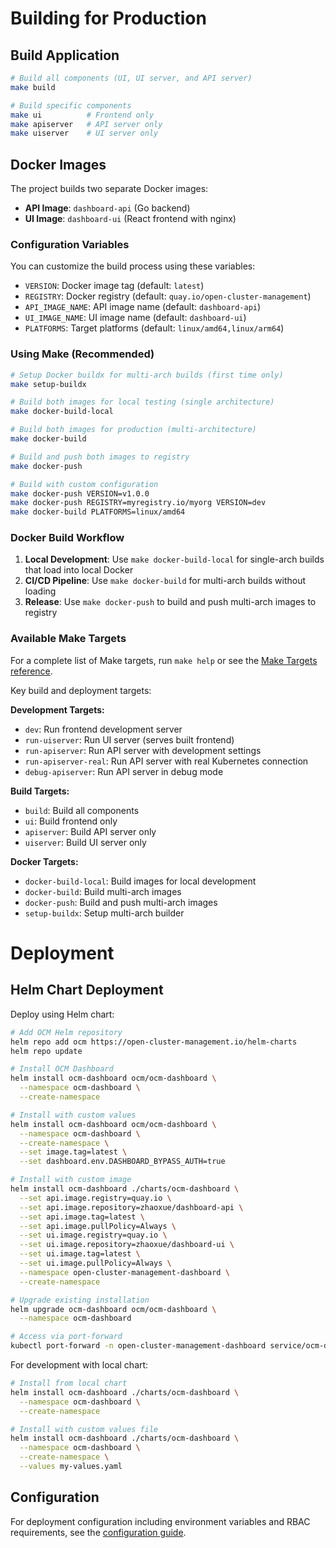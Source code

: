 # Building for Production

## Build Application

```bash
# Build all components (UI, UI server, and API server)
make build

# Build specific components
make ui          # Frontend only
make apiserver   # API server only
make uiserver    # UI server only
```

## Docker Images

The project builds two separate Docker images:

- **API Image**: `dashboard-api` (Go backend)
- **UI Image**: `dashboard-ui` (React frontend with nginx)

### Configuration Variables

You can customize the build process using these variables:

- `VERSION`: Docker image tag (default: `latest`)
- `REGISTRY`: Docker registry (default: `quay.io/open-cluster-management`)
- `API_IMAGE_NAME`: API image name (default: `dashboard-api`)
- `UI_IMAGE_NAME`: UI image name (default: `dashboard-ui`)
- `PLATFORMS`: Target platforms (default: `linux/amd64,linux/arm64`)

### Using Make (Recommended)

```bash
# Setup Docker buildx for multi-arch builds (first time only)
make setup-buildx

# Build both images for local testing (single architecture)
make docker-build-local

# Build both images for production (multi-architecture)
make docker-build

# Build and push both images to registry
make docker-push

# Build with custom configuration
make docker-push VERSION=v1.0.0
make docker-push REGISTRY=myregistry.io/myorg VERSION=dev
make docker-build PLATFORMS=linux/amd64
```

### Docker Build Workflow

1. **Local Development**: Use `make docker-build-local` for single-arch builds that load into local Docker
2. **CI/CD Pipeline**: Use `make docker-build` for multi-arch builds without loading
3. **Release**: Use `make docker-push` to build and push multi-arch images to registry

### Available Make Targets

For a complete list of Make targets, run `make help` or see the [Make Targets reference](make-targets.md).

Key build and deployment targets:

**Development Targets:**
- `dev`: Run frontend development server
- `run-uiserver`: Run UI server (serves built frontend)
- `run-apiserver`: Run API server with development settings
- `run-apiserver-real`: Run API server with real Kubernetes connection
- `debug-apiserver`: Run API server in debug mode

**Build Targets:**
- `build`: Build all components
- `ui`: Build frontend only
- `apiserver`: Build API server only
- `uiserver`: Build UI server only

**Docker Targets:**
- `docker-build-local`: Build images for local development
- `docker-build`: Build multi-arch images
- `docker-push`: Build and push multi-arch images
- `setup-buildx`: Setup multi-arch builder

# Deployment

## Helm Chart Deployment

Deploy using Helm chart:

```bash
# Add OCM Helm repository
helm repo add ocm https://open-cluster-management.io/helm-charts
helm repo update

# Install OCM Dashboard
helm install ocm-dashboard ocm/ocm-dashboard \
  --namespace ocm-dashboard \
  --create-namespace

# Install with custom values
helm install ocm-dashboard ocm/ocm-dashboard \
  --namespace ocm-dashboard \
  --create-namespace \
  --set image.tag=latest \
  --set dashboard.env.DASHBOARD_BYPASS_AUTH=true

# Install with custom image
helm install ocm-dashboard ./charts/ocm-dashboard \
  --set api.image.registry=quay.io \
  --set api.image.repository=zhaoxue/dashboard-api \
  --set api.image.tag=latest \
  --set api.image.pullPolicy=Always \
  --set ui.image.registry=quay.io \
  --set ui.image.repository=zhaoxue/dashboard-ui \
  --set ui.image.tag=latest \
  --set ui.image.pullPolicy=Always \
  --namespace open-cluster-management-dashboard \
  --create-namespace

# Upgrade existing installation
helm upgrade ocm-dashboard ocm/ocm-dashboard \
  --namespace ocm-dashboard

# Access via port-forward
kubectl port-forward -n open-cluster-management-dashboard service/ocm-dashboard 3000:80
```

For development with local chart:

```bash
# Install from local chart
helm install ocm-dashboard ./charts/ocm-dashboard \
  --namespace ocm-dashboard \
  --create-namespace

# Install with custom values file
helm install ocm-dashboard ./charts/ocm-dashboard \
  --namespace ocm-dashboard \
  --create-namespace \
  --values my-values.yaml
```

## Configuration

For deployment configuration including environment variables and RBAC requirements, see the [configuration guide](configuration.md).
